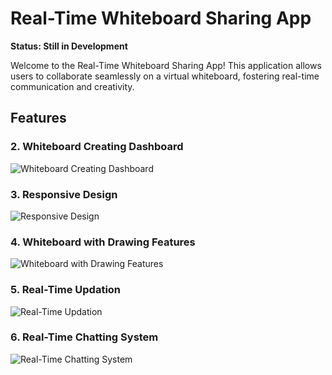 # Real-Time Whiteboard Sharing App

**Status: Still in Development**

Welcome to the Real-Time Whiteboard Sharing App! This application allows users to collaborate seamlessly on a virtual whiteboard, fostering real-time communication and creativity.

## Features

### 2. Whiteboard Creating Dashboard
![Whiteboard Creating Dashboard](https://github.com/varshith03/Real-Time-WhiteBoard-Sharing-App/assets/56431994/645ba968-816f-4283-8c8d-c43c77e0b600)

### 3. Responsive Design
![Responsive Design](https://github.com/varshith03/Real-Time-WhiteBoard-Sharing-App/assets/56431994/8b917b01-9b7f-4752-aee0-f5bc778a4eb2)

### 4. Whiteboard with Drawing Features
![Whiteboard with Drawing Features](https://github.com/varshith03/Real-Time-WhiteBoard-Sharing-App/assets/56431994/46b38570-b270-4702-b3ba-abf8796659e4)

### 5. Real-Time Updation
![Real-Time Updation](https://github.com/varshith03/Real-Time-WhiteBoard-Sharing-App/assets/56431994/06189279-dcb1-4d1b-a12a-5b2a4e07ddbd)

### 6. Real-Time Chatting System
![Real-Time Chatting System](https://github.com/varshith03/Real-Time-WhiteBoard-Sharing-App/assets/56431994/3a39ca99-d0b1-4763-af1f-7ee4d2d5f03e)

